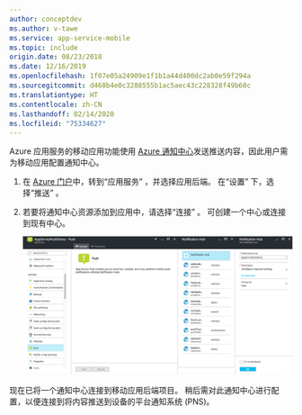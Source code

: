 ```yaml
---
author: conceptdev
ms.author: v-tawe
ms.service: app-service-mobile
ms.topic: include
origin.date: 08/23/2018
ms.date: 12/16/2019
ms.openlocfilehash: 1f07e05a24909e1f1b1a44d400dc2ab0e59f294a
ms.sourcegitcommit: d468b4e0c3288555b1ac5aec43c228328f49b60c
ms.translationtype: HT
ms.contentlocale: zh-CN
ms.lasthandoff: 02/14/2020
ms.locfileid: "75334627"
---
```

Azure 应用服务的移动应用功能使用 [Azure 通知中心]发送推送内容，因此用户需为移动应用配置通知中心。

1. 在 [Azure 门户]中，转到“应用服务”  ，并选择应用后端。 在“设置”  下，选择“推送”  。
2. 若要将通知中心资源添加到应用中，请选择“连接”  。 可创建一个中心或连接到现有中心。

    ![配置中心](./media/app-service-mobile-create-notification-hub/configure-hub-flow.png)

现在已将一个通知中心连接到移动应用后端项目。 稍后需对此通知中心进行配置，以便连接到将内容推送到设备的平台通知系统 (PNS)。

[Azure 门户]: https://portal.azure.cn/
[Azure 通知中心]: /notification-hubs/notification-hubs-push-notification-overview
